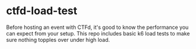 # ctfd-load-test
Before hosting an event with CTFd, it's good to know the performance you can expect from your setup. This repo includes basic k6 load tests to make sure nothing topples over under high load.
